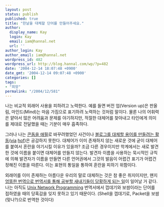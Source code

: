 ```yaml
---
layout: post
status: publish
published: true
title: "한날을 대체할 단어를 만들어주세요."
author:
  display_name: Kay
  login: Kay
  email: iam@hannal.net
  url: ''
author_login: Kay
author_email: iam@hannal.net
wordpress_id: 482
wordpress_url: http://blog.hannal.com/wp/?p=482
date: '2004-12-14 18:07:48 +0900'
date_gmt: '2004-12-14 09:07:48 +0900'
categories: []
tags:
- "희망"
permalink: "/2004/12/581"
---
```

<p>나는 비교적 외래어 사용을 피하려고 노력한다. 예를 들면 버전 업(Version up)은 판올림, 마인드(Mind)는 마음 가짐으로 표기하려 노력하는 것처럼 말이다. 물론 나의 어휘력은 얕아서 많은 어려움과 문제를 야기하지만, 적절한 대체어를 찾아내고 타인에게 의미를 제대로 전달했을 때는 기분이 매우 흡족하다.</p>
<p>그러나 나는 <a href="http://www.google.co.kr/search?q=%EC%BD%98%EB%8F%94+%EC%95%A0%ED%95%84&hl=ko&lr=&oe=EUC-KR&inlang=ko&newwindow=1&start=0&sa=N">콘돔을 애필</a>로 바꾸려했었던 사건이나 <a href="http://www.malteo.net/board/s_list.php?choice_id=1102407757.1559&board_id=1102407757.1559">블로그를 대체할 용어를 만들려는 활동</a>(<a href="http://www.hof.pe.kr/b2/index.php?p=494">via</a> <a href="http://www.hof.pe.kr/b2/index.php?p=899">hof</a>)은 공감하지 못한다. 대체어가 이미 존재하지 않는 새로운 것에 굳이 대체어를 붙여서 혼란을 야기시킬 이유가 있을까? 조금 다른 경우이지만 학계에서는 새로 발견한 것에 이름을 붙이면 대체어를 만들지 않는다. 발견자 이름을 사용하는 묵시적인 규칙에 의해 발견자가 이름을 만들면 다른 언어권에서 그것의 발음이 어렵건 표기가 어렵건 정해진 이름을 따른다. 이는 표현의 통일을 통하여 혼란을 피하기 위함이다.</p>
<p>외래어를 이미 존재하는 아름다운 우리의 말로 대체하는 것은 참 좋은 취지이지만, 왠지 <a href="http://no-smok.net/nsmk/_c4_c4_c7_bb_c5_cd_c3_a5_b9_f8_bf_aa_c6_c7">엉뚱한 번역으로 번역서를 통해 공부할 새내기들이 당황하게 되는 일</a>이 일어날 거 같다. 나는 아직도 <a  href="http://bbs.kldp.org/viewtopic.php?t=21596">Unix Network Programming</a> 번역서에서 껍데기와 보쌈이라는 단어를 접하였을 때의 당혹감을 잊지 못하고 있기 때문이다. (Shell을 껍데기로, Packet을 보쌈(맞나?)으로 번역한 것이다)</p>
